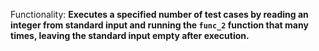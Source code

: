 Functionality: **Executes a specified number of test cases by reading an integer from standard input and running the `func_2` function that many times, leaving the standard input empty after execution.**